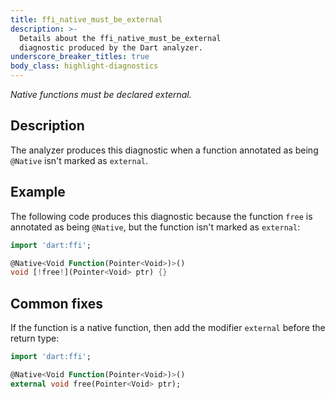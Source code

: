 ```yaml
---
title: ffi_native_must_be_external
description: >-
  Details about the ffi_native_must_be_external
  diagnostic produced by the Dart analyzer.
underscore_breaker_titles: true
body_class: highlight-diagnostics
---
```


_Native functions must be declared external._

## Description

The analyzer produces this diagnostic when a function annotated as being
`@Native` isn't marked as `external`.

## Example

The following code produces this diagnostic because the function `free` is
annotated as being `@Native`, but the function isn't marked as `external`:

```dart
import 'dart:ffi';

@Native<Void Function(Pointer<Void>)>()
void [!free!](Pointer<Void> ptr) {}
```

## Common fixes

If the function is a native function, then add the modifier `external`
before the return type:

```dart
import 'dart:ffi';

@Native<Void Function(Pointer<Void>)>()
external void free(Pointer<Void> ptr);
```

